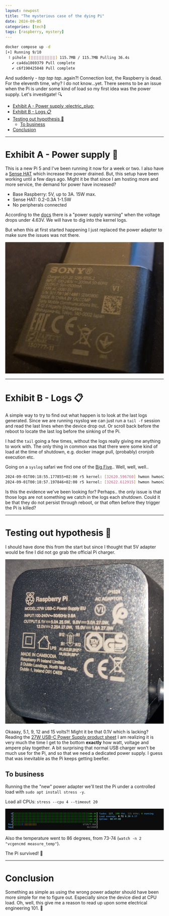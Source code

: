 ```yaml
---
layout: newpost
title: "The mysterious case of the dying Pi"
date: 2024-09-05
categories: [tech]
tags: [raspberry, mystery]
---
```


```sh
docker compose up -d
[+] Running 9/10
 ⠸ pihole [⣿⣿⣿⣿⣿⣿⣿⣿⣿] 115.7MB / 115.7MB Pulling 36.4s
   ✔ ca4da1869379 Pull complete
   ✔ c6f190425048 Pull complete
```

And suddenly - *tap tap tap*..again?! Connection lost, the Raspberry is dead. For the eleventh time, why? I do not know...yet. 
There seems to be an issue when the Pi is under some kind of load so my first idea was the power supply. Let's investigate! :mag:


- [Exhibit A - Power supply :electric\_plug:](#exhibit-a---power-supply-electric_plug)
- [Exhibit B - Logs :clipboard:](#exhibit-b---logs-clipboard)
- [Testing out hypothesis :microscope:](#testing-out-hypothesis-microscope)
  - [To business](#to-business)
- [Conclusion](#conclusion)


---

# Exhibit A - Power supply :electric_plug: 

This is a new Pi 5 and I've been running it now for a week or two. I also have a [Sense HAT](https://www.raspberrypi.com/products/sense-hat/) which increase the power drained. But, this setup have been working until a few days ago. Might it be that since I am hosting more and more service, the demand for power have increased? 

- Base Raspberry: 5V, up to 3A. 15W max.
- Sense HAT: 0.2-0.3A 1-1.5W
- No peripherals connected

According to the [docs](https://github.com/raspberrypi/documentation/blob/master/documentation/asciidoc/computers/raspberry-pi/power-supplies.adoc#power-supply-warnings) there is a "power supply warning" when the voltage drops under 4.63V. We will have to dig into the kernel logs.

But when this at first started happening I just replaced the power adapter to make sure the issues was not there.

![mysterious_pi_sony_adapter](/assets/images/blogs/mysterious_pi_sony_adapter.jpg)

---

# Exhibit B - Logs :clipboard: 

A simple way to try to find out what happen is to look at the last logs generated. Since we are running rsyslog we can just run a `tail -f` session and read the last lines when the device drop out. Or scroll back before the reboot to locate the last log before the sinking of the Pi.

I had the `tail` going a few times, without the logs really giving me anything to work with. The only thing in common was that there were some kind of load at the time of shutdown, e.g. docker image pull, (probably) cronjob execution etc.

Going on a `syslog` safari we find one of the [Big Five](https://www.nationalgeographic.com/animals/article/africa-big-five-safaris-lions).. Well, well, well..
```sh
2024-09-01T00:18:55.177855+02:00 r5 kernel: [32620.596760] hwmon hwmon2: Voltage normalised
2024-09-01T00:18:57.197846+02:00 r5 kernel: [32622.612915] hwmon hwmon2: Undervoltage detected!
```
Is this the evidence we've been looking for? Perhaps.. the only issue is that those logs are not something we catch in the logs each shutdown. Could it be that they do not persist through reboot, or that often before they trigger the Pi is killed?  

---

# Testing out hypothesis :microscope: 

I should have done this from the start but since I thought that 5V adapter would be fine I did not go grab the official Pi charger. 

![mysterious_pi_official_adapter](/assets/images/blogs/mysterious_pi_official_adapter.jpg)

Okaaay, 5.1, 9, 12 and 15 volts?! Might it be that 0.1V which is lacking? Reading the [27W USB-C Power Supply product sheet](https://datasheets.raspberrypi.com/power-supply/27w-usb-c-power-supply-product-brief.pdf) I am realizing it is very much the time I get to the bottom **exactly** how watt, voltage and ampere play together. A bit surprising that normal USB charger won't be much use for the Pi, and so that we need a dedicated power supply. I guess that was inevitable as the Pi keeps getting beefier.

## To business

Running the the "new" power adapter we'll test the Pi under a controlled load with `sudo apt install stress -y`.

Load all CPUs:
`stress --cpu 4 --timeout 20`

![mysterious_pi_load_cpus](/assets/images/blogs/mysterious_pi_load_cpus.jpg)

Also the temperature went to 86 degrees, from 73-74 (`watch -n 2 "vcgencmd measure_temp"`).

The Pi survived! :tada:

---

# Conclusion

Something as simple as using the wrong power adapter should have been more simple for me to figure out. Especially since the device died at CPU load. Oh, well, this give me a reason to read up upon some electrical engineering 101. :battery: